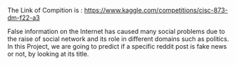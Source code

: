 The Link of Compition is :
                      https://www.kaggle.com/competitions/cisc-873-dm-f22-a3
                      

False information on the Internet has caused many social problems due to the raise of social network and its role in different domains such as politics. 
In this Project, we are going to predict if a specific reddit post is fake news or not, by looking at its title. 

